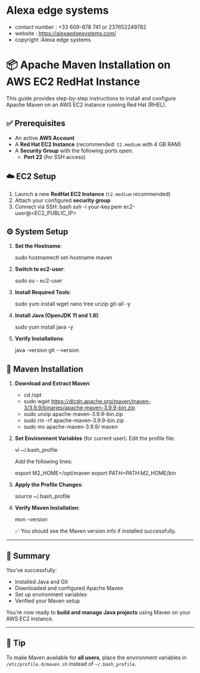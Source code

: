 # Alexa edge systems
 - contact number : +33 609-878 741 or 237652249782
 - website : https://alexaedgesystems.com/
 - copyright :Alexa edge systems
# 📦 Apache Maven Installation on AWS EC2 RedHat Instance

This guide provides step-by-step instructions to install and configure Apache Maven on an AWS EC2 instance running Red Hat (RHEL).


## ✅ Prerequisites

- An active **AWS Account**
- A **Red Hat EC2 Instance** (recommended: `t2.medium` with 4 GB RAM)
- A **Security Group** with the following ports open:
  - **Port 22** (for SSH access)

## ☁️ EC2 Setup

1. Launch a new **RedHat EC2 Instance** (`t2.medium` recommended)
2. Attach your configured **security group**
3. Connect via SSH:
   bash
   ssh -i your-key.pem ec2-user@<EC2_PUBLIC_IP>

## ⚙️ System Setup

1. **Set the Hostname**:

   
   sudo hostnamectl set-hostname maven
   

2. **Switch to ec2-user**:

   
   sudo su - ec2-user
  

3. **Install Required Tools**:

   
   sudo yum install wget nano tree unzip git-all -y
   

4. **Install Java (OpenJDK 11 and 1.8)**:

   
   sudo yum install java -y
   

5. **Verify Installations**:

   
   java -version
   git --version
   

## 🧰 Maven Installation

1. **Download and Extract Maven**:

   
   - cd /opt
   - sudo wget https://dlcdn.apache.org/maven/maven-3/3.9.9/binaries/apache-maven-3.9.9-bin.zip
   - sudo unzip apache-maven-3.9.9-bin.zip
   - sudo rm -rf apache-maven-3.9.9-bin.zip
   - sudo mv apache-maven-3.9.9/ maven
   

2. **Set Environment Variables** (for current user):
   Edit the profile file:

   
   vi ~/.bash_profile
   

   Add the following lines:

   
   export M2_HOME=/opt/maven
   export PATH=$PATH:$M2_HOME/bin
   

3. **Apply the Profile Changes**:

   
   source ~/.bash_profile
   

4. **Verify Maven Installation**:

   
   mvn -version
   

   ✅ You should see the Maven version info if installed successfully.

---

## 📌 Summary

You’ve successfully:

* Installed Java and Git
* Downloaded and configured Apache Maven
* Set up environment variables
* Verified your Maven setup

You're now ready to **build and manage Java projects** using Maven on your AWS EC2 instance.

---

## 🧠 Tip

To make Maven available for **all users**, place the environment variables in `/etc/profile.d/maven.sh` instead of `~/.bash_profile`.

